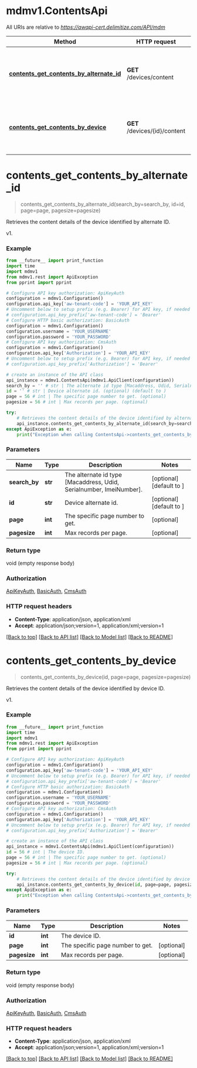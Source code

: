 # mdmv1.ContentsApi

All URIs are relative to *https://awapi-cert.delimitize.com/API/mdm*

Method | HTTP request | Description
------------- | ------------- | -------------
[**contents_get_contents_by_alternate_id**](ContentsApi.md#contents_get_contents_by_alternate_id) | **GET** /devices/content | Retrieves the content details of the device identified by alternate ID.
[**contents_get_contents_by_device**](ContentsApi.md#contents_get_contents_by_device) | **GET** /devices/{id}/content | Retrieves the content details of the device identified by device ID.


# **contents_get_contents_by_alternate_id**
> contents_get_contents_by_alternate_id(search_by=search_by, id=id, page=page, pagesize=pagesize)

Retrieves the content details of the device identified by alternate ID.

v1.

### Example
```python
from __future__ import print_function
import time
import mdmv1
from mdmv1.rest import ApiException
from pprint import pprint

# Configure API key authorization: ApiKeyAuth
configuration = mdmv1.Configuration()
configuration.api_key['aw-tenant-code'] = 'YOUR_API_KEY'
# Uncomment below to setup prefix (e.g. Bearer) for API key, if needed
# configuration.api_key_prefix['aw-tenant-code'] = 'Bearer'
# Configure HTTP basic authorization: BasicAuth
configuration = mdmv1.Configuration()
configuration.username = 'YOUR_USERNAME'
configuration.password = 'YOUR_PASSWORD'
# Configure API key authorization: CmsAuth
configuration = mdmv1.Configuration()
configuration.api_key['Authorization'] = 'YOUR_API_KEY'
# Uncomment below to setup prefix (e.g. Bearer) for API key, if needed
# configuration.api_key_prefix['Authorization'] = 'Bearer'

# create an instance of the API class
api_instance = mdmv1.ContentsApi(mdmv1.ApiClient(configuration))
search_by = '' # str | The alternate id type [Macaddress, Udid, Serialnumber, ImeiNumber]. (optional) (default to )
id = '' # str | Device alternate id. (optional) (default to )
page = 56 # int | The specific page number to get. (optional)
pagesize = 56 # int | Max records per page. (optional)

try:
    # Retrieves the content details of the device identified by alternate ID.
    api_instance.contents_get_contents_by_alternate_id(search_by=search_by, id=id, page=page, pagesize=pagesize)
except ApiException as e:
    print("Exception when calling ContentsApi->contents_get_contents_by_alternate_id: %s\n" % e)
```

### Parameters

Name | Type | Description  | Notes
------------- | ------------- | ------------- | -------------
 **search_by** | **str**| The alternate id type [Macaddress, Udid, Serialnumber, ImeiNumber]. | [optional] [default to ]
 **id** | **str**| Device alternate id. | [optional] [default to ]
 **page** | **int**| The specific page number to get. | [optional] 
 **pagesize** | **int**| Max records per page. | [optional] 

### Return type

void (empty response body)

### Authorization

[ApiKeyAuth](../README.md#ApiKeyAuth), [BasicAuth](../README.md#BasicAuth), [CmsAuth](../README.md#CmsAuth)

### HTTP request headers

 - **Content-Type**: application/json, application/xml
 - **Accept**: application/json;version=1, application/xml;version=1

[[Back to top]](#) [[Back to API list]](../README.md#documentation-for-api-endpoints) [[Back to Model list]](../README.md#documentation-for-models) [[Back to README]](../README.md)

# **contents_get_contents_by_device**
> contents_get_contents_by_device(id, page=page, pagesize=pagesize)

Retrieves the content details of the device identified by device ID.

v1.

### Example
```python
from __future__ import print_function
import time
import mdmv1
from mdmv1.rest import ApiException
from pprint import pprint

# Configure API key authorization: ApiKeyAuth
configuration = mdmv1.Configuration()
configuration.api_key['aw-tenant-code'] = 'YOUR_API_KEY'
# Uncomment below to setup prefix (e.g. Bearer) for API key, if needed
# configuration.api_key_prefix['aw-tenant-code'] = 'Bearer'
# Configure HTTP basic authorization: BasicAuth
configuration = mdmv1.Configuration()
configuration.username = 'YOUR_USERNAME'
configuration.password = 'YOUR_PASSWORD'
# Configure API key authorization: CmsAuth
configuration = mdmv1.Configuration()
configuration.api_key['Authorization'] = 'YOUR_API_KEY'
# Uncomment below to setup prefix (e.g. Bearer) for API key, if needed
# configuration.api_key_prefix['Authorization'] = 'Bearer'

# create an instance of the API class
api_instance = mdmv1.ContentsApi(mdmv1.ApiClient(configuration))
id = 56 # int | The device ID.
page = 56 # int | The specific page number to get. (optional)
pagesize = 56 # int | Max records per page. (optional)

try:
    # Retrieves the content details of the device identified by device ID.
    api_instance.contents_get_contents_by_device(id, page=page, pagesize=pagesize)
except ApiException as e:
    print("Exception when calling ContentsApi->contents_get_contents_by_device: %s\n" % e)
```

### Parameters

Name | Type | Description  | Notes
------------- | ------------- | ------------- | -------------
 **id** | **int**| The device ID. | 
 **page** | **int**| The specific page number to get. | [optional] 
 **pagesize** | **int**| Max records per page. | [optional] 

### Return type

void (empty response body)

### Authorization

[ApiKeyAuth](../README.md#ApiKeyAuth), [BasicAuth](../README.md#BasicAuth), [CmsAuth](../README.md#CmsAuth)

### HTTP request headers

 - **Content-Type**: application/json, application/xml
 - **Accept**: application/json;version=1, application/xml;version=1

[[Back to top]](#) [[Back to API list]](../README.md#documentation-for-api-endpoints) [[Back to Model list]](../README.md#documentation-for-models) [[Back to README]](../README.md)

